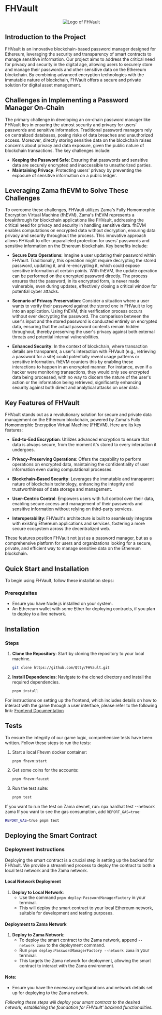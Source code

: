 # FHVault

<p align="center">
  <img src="./md_wallpaper.png" alt="Logo of FHVault"/>
</p>

## Introduction to the Project

FHVault is an innovative blockchain-based password manager designed for Ethereum, leveraging the security and
transparency of smart contracts to manage sensitive information. Our project aims to address the critical need for
privacy and security in the digital age, allowing users to securely store and manage their passwords and other sensitive
data on the Ethereum blockchain. By combining advanced encryption technologies with the immutable nature of blockchain,
FHVault offers a secure and private solution for digital asset management.

## Challenges in Implementing a Password Manager On-Chain

The primary challenge in developing an on-chain password manager like FHVault lies in ensuring the utmost security and
privacy for users' passwords and sensitive information. Traditional password managers rely on centralized databases,
posing risks of data breaches and unauthorized access. Moreover, directly storing sensitive data on the blockchain
raises concerns about privacy and data exposure, given the public nature of blockchain transactions. The key challenges
include:

- **Keeping the Password Safe**: Ensuring that passwords and sensitive data are securely encrypted and inaccessible to
  unauthorized parties.
- **Maintaining Privacy**: Protecting users' privacy by preventing the exposure of sensitive information on a public
  ledger.

## Leveraging Zama fhEVM to Solve These Challenges

To overcome these challenges, FHVault utilizes Zama's Fully Homomorphic Encryption Virtual Machine (fhEVM), Zama's fhEVM
represents a breakthrough for blockchain applications like FHVault, addressing the critical need for privacy and
security in handling sensitive data. fhEVM enables computations on encrypted data without decryption, ensuring data
privacy and security throughout the process. This innovative approach allows FHVault to offer unparalleled protection
for users' passwords and sensitive information on the Ethereum blockchain. Key benefits include:

- **Secure Data Operations**: Imagine a user updating their password within FHVault. Traditionally, this operation might
  require decrypting the stored password, updating it, and re-encrypting it, which could expose sensitive information at
  certain points. With fhEVM, the update operation can be performed on the encrypted password directly. The process
  ensures that the password, in its encrypted form, is never made vulnerable, even during updates, effectively closing a
  critical window for potential cyber attacks.

- **Scenario of Privacy Preservation**: Consider a situation where a user wants to verify their password against the
  stored one in FHVault to log into an application. Using fhEVM, this verification process occurs without ever
  decrypting the password. The comparison between the user's input and the stored password is conducted entirely on
  encrypted data, ensuring that the actual password contents remain hidden throughout, thereby preserving the user's
  privacy against both external threats and potential internal vulnerabilities.

- **Enhanced Security**: In the context of blockchain, where transaction details are transparent, a user's interaction
  with FHVault (e.g., retrieving a password for a site) could potentially reveal usage patterns or sensitive
  information. fhEVM counters this by enabling these interactions to happen in an encrypted manner. For instance, even
  if a hacker were monitoring transactions, they would only see encrypted data being processed, with no way to discern
  the nature of the user's action or the information being retrieved, significantly enhancing security against both
  direct and analytical attacks on user data.

## Key Features of FHVault

FHVault stands out as a revolutionary solution for secure and private data management on the Ethereum blockchain,
powered by Zama's Fully Homomorphic Encryption Virtual Machine (FHEVM). Here are its key features:

- **End-to-End Encryption**: Utilizes advanced encryption to ensure that data is always secure, from the moment it's
  stored to every interaction it undergoes.

- **Privacy-Preserving Operations**: Offers the capability to perform operations on encrypted data, maintaining the
  confidentiality of user information even during computational processes.

- **Blockchain-Based Security**: Leverages the immutable and transparent nature of blockchain technology, enhancing the
  integrity and trustworthiness of data storage and management.

- **User-Centric Control**: Empowers users with full control over their data, enabling secure access and management of
  their passwords and sensitive information without relying on third-party services.

- **Interoperability**: FHVault's architecture is built to seamlessly integrate with existing Ethereum applications and
  services, fostering a more secure ecosystem across the decentralized web.

These features position FHVault not just as a password manager, but as a comprehensive platform for users and
organizations looking for a secure, private, and efficient way to manage sensitive data on the Ethereum blockchain.

## Quick Start and Installation

To begin using FHVault, follow these installation steps:

### Prerequisites

- Ensure you have Node.js installed on your system.
- An Ethereum wallet with some Ether for deploying contracts, if you plan to deploy to a live network.

## Installation

### Steps

1. **Clone the Repository**: Start by cloning the repository to your local machine.
   ```bash
   git clone https://github.com/Qtty/FHVault.git
   ```
2. **Install Dependencies**: Navigate to the cloned directory and install the required dependencies.
   ```bash
   pnpm install
   ```

For instructions on setting up the frontend, which includes details on how to interact with the game through a user
interface, please refer to the following link: [Frontend Documentation](https://github.com/Qtty/FHVault-frontend.git)

## Tests

To ensure the integrity of our game logic, comprehensive tests have been written. Follow these steps to run the tests:

1. Start a local Fhevm docker container:
   ```bash
   pnpm fhevm:start
   ```
2. Get some coins for the accounts:
   ```bash
   pnpm fhevm:faucet
   ```
3. Run the test suite:
   ```bash
   pnpm test
   ```

If you want to run the test on Zama devnet, run: npx hardhat test --network zama If you want to see the gas consumption,
add `REPORT_GAS=true`:

```bash
REPORT_GAS=true pnpm test
```

## Deploying the Smart Contract

### Deployment Instructions

Deploying the smart contract is a crucial step in setting up the backend for FHVault. We provide a streamlined process
to deploy the contract to both a local test network and the Zama network.

#### Local Network Deployment

1. **Deploy to Local Network**:
   - Use the command `pnpm deploy:PasswordManagerFactory` in your terminal.
   - This will deploy the smart contract to your local Ethereum network, suitable for development and testing purposes.

#### Deployment to Zama Network

1. **Deploy to Zama Network**:
   - To deploy the smart contract to the Zama network, append `--network zama` to the deployment command.
   - Run `pnpm deploy:PasswordManagerFactory --network zama` in your terminal.
   - This targets the Zama network for deployment, allowing the smart contract to interact with the Zama environment.

#### Note:

- Ensure you have the necessary configurations and network details set up for deploying to the Zama network.

_Following these steps will deploy your smart contract to the desired network, establishing the foundation for FHVault'
backend functionalities._
